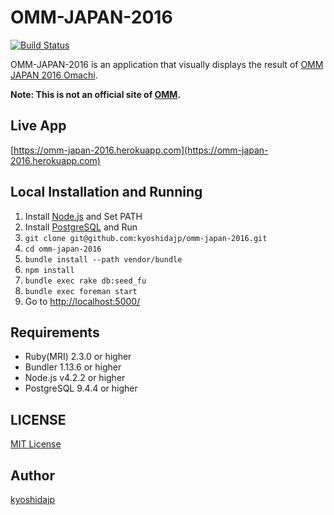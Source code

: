 # OMM-JAPAN-2016

[![Build Status](https://travis-ci.org/kyoshidajp/omm-japan-2016.svg?branch=master)](https://travis-ci.org/kyoshidajp/omm-japan-2016)

OMM-JAPAN-2016 is an application that visually displays the result of [OMM JAPAN 2016 Omachi](http://theomm.jp/?page_id=1063).

**Note: This is not an official site of [OMM](https://www.theomm.com/).**

## Live App

[https://omm-japan-2016.herokuapp.com](https://omm-japan-2016.herokuapp.com)

## Local Installation and Running

1. Install [Node.js](https://nodejs.org/) and Set PATH
1. Install [PostgreSQL](https://www.postgresql.org/) and Run
1. `git clone git@github.com:kyoshidajp/omm-japan-2016.git`
1. `cd omm-japan-2016`
1. `bundle install --path vendor/bundle`
1. `npm install`
1. `bundle exec rake db:seed_fu`
1. `bundle exec foreman start`
1. Go to [http://localhost:5000/](http://localhost:5000/)

## Requirements

- Ruby(MRI) 2.3.0 or higher
- Bundler 1.13.6 or higher
- Node.js v4.2.2 or higher
- PostgreSQL 9.4.4 or higher

## LICENSE

[MIT License](https://github.com/kyoshidajp/omm-japan-2016/blob/master/LICENSE)

## Author

[kyoshidajp](https://github.com/kyoshidajp)
